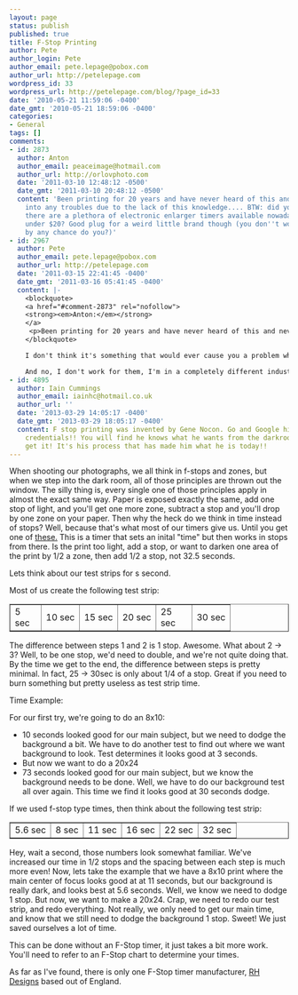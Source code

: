 ```yaml
---
layout: page
status: publish
published: true
title: F-Stop Printing
author: Pete
author_login: Pete
author_email: pete.lepage@pobox.com
author_url: http://petelepage.com
wordpress_id: 33
wordpress_url: http://petelepage.com/blog/?page_id=33
date: '2010-05-21 11:59:06 -0400'
date_gmt: '2010-05-21 18:59:06 -0400'
categories:
- General
tags: []
comments:
- id: 2873
  author: Anton
  author_email: peaceimage@hotmail.com
  author_url: http://orlovphoto.com
  date: '2011-03-10 12:48:12 -0500'
  date_gmt: '2011-03-10 20:48:12 -0500'
  content: 'Been printing for 20 years and have never heard of this and never ran
    into any troubles due to the lack of this knowledge.... BTW: did you know that
    there are a plethora of electronic enlarger timers available nowadays used for
    under $20? Good plug for a weird little brand though (you don''t work for them
    by any chance do you?)'
- id: 2967
  author: Pete
  author_email: pete.lepage@pobox.com
  author_url: http://petelepage.com
  date: '2011-03-15 22:41:45 -0400'
  date_gmt: '2011-03-16 05:41:45 -0400'
  content: |-
    <blockquote>
    <a href="#comment-2873" rel="nofollow">
    <strong><em>Anton:</em></strong>
    </a>
     <p>Been printing for 20 years and have never heard of this and never ran into any troubles due to the lack of this knowledge…</p>
    </blockquote>

    I don't think it's something that would ever cause you a problem when printing, but just a different way of thinking about exposing paper.  You'd never expose a photograph in linear time, so why would you do it to paper?

    And no, I don't work for them, I'm in a completely different industry and do all kinds of crazy web stuff!
- id: 4895
  author: Iain Cummings
  author_email: iainhc@hotmail.co.uk
  author_url: ''
  date: '2013-03-29 14:05:17 -0400'
  date_gmt: '2013-03-29 18:05:17 -0400'
  content: F stop printing was invented by Gene Nocon. Go and Google him to see his
    credentials!! You will find he knows what he wants from the darkroom and how to
    get it! It's his process that has made him what he is today!!
---
```

<p>When shooting our photographs, we all think in f-stops and zones, but when we step into the dark room, all of those principles are thrown out the window.  The silly thing is, every single one of those principles apply in almost the exact same way.  Paper is exposed exactly the same, add one stop of light, and you'll get one more zone, subtract a stop and you'll drop by one zone on your paper.  Then why the heck do we think in time instead of stops?  Well, because that's what most of our timers give us.  Until you get one of <a href="http://www.rhdesigns.co.uk/darkroom/html/stopclock_professional.html" target="_blank">these.</a> This is a timer that sets an inital "time" but then works in stops from there.  Is the print too light, add a stop, or want to darken one area of the print by 1/2 a zone, then add 1/2 a stop, not 32.5 seconds.</p>
<p>Lets think about our test strips for s second.</p>
<p>Most of us create the following test strip:</p>
<table border="1">
<tbody>
<tr>
<td style="width: 39px;">5 sec</td>
<td>10 sec</td>
<td>15 sec</td>
<td>20 sec</td>
<td style="width: 48px;">25 sec</td>
<td>30 sec</td>
</tr>
</tbody>
</table>
<p>The difference between steps 1 and 2 is 1 stop. Awesome.  What about 2 -&gt; 3? Well, to be one stop, we'd need to double, and we're not quite doing that.  By the time we get to the end, the difference between steps is pretty minimal.  In fact, 25 -&gt; 30sec is only about 1/4 of a stop.  Great if you need to burn something but pretty useless as test strip time.</p>
<p>Time Example:</p>
<p>For our first try, we're going to do an 8x10:</p>
<ul>
<li>10 seconds looked good for our main subject, but we need to dodge the background a bit.  We have to do another test to find out where we want background to look.  Test determines it looks good at 3 seconds.</li>
<li>But now we want to do a 20x24</li>
<li>73 seconds looked good for our main subject, but we know the background needs to be done.  Well, we have to do our background test all over again.  This time we find it looks good at 30 seconds dodge.</li>
</ul>
<p>If we used f-stop type times, then think about the following test strip:</p>
<table border="1">
<tbody>
<tr>
<td>5.6 sec</td>
<td>8 sec</td>
<td>11 sec</td>
<td>16 sec</td>
<td>22 sec</td>
<td>32 sec</td>
</tr>
</tbody>
</table>
<p>Hey, wait a second, those numbers look somewhat familiar.  We've increased our time in 1/2 stops and the spacing between each step is much more even!  Now, lets take the example that we have a 8x10 print where the main center of focus looks good at  at 11 seconds, but our background is really dark, and looks best at 5.6 seconds.  Well, we know we need to dodge 1 stop.  But now, we want to make a 20x24.  Crap, we need to redo our test strip, and redo everything.  Not really, we only need to get our main time, and know that we still need to dodge the background 1 stop.  Sweet!  We just saved ourselves a lot of time.</p>
<p>This can be done without an F-Stop timer, it just takes a bit more work.  You'll need to refer to an F-Stop chart to determine your times.</p>
<p>As far as I've found, there is only one F-Stop timer manufacturer, <a href="http://www.rhdesigns.co.uk/darkroom/html/stopclock_professional.html">RH Designs</a> based out of England.</p>
